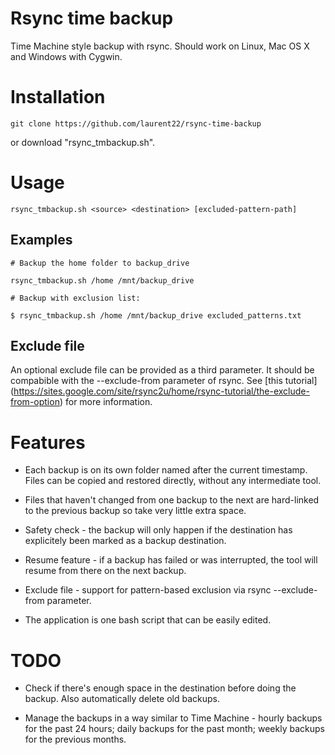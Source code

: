 # Rsync time backup

Time Machine style backup with rsync. Should work on Linux, Mac OS X and Windows with Cygwin.

# Installation

    git clone https://github.com/laurent22/rsync-time-backup

or download "rsync_tmbackup.sh".

# Usage

    rsync_tmbackup.sh <source> <destination> [excluded-pattern-path]

## Examples
    
    # Backup the home folder to backup_drive
    
    rsync_tmbackup.sh /home /mnt/backup_drive  

    # Backup with exclusion list:
    
    $ rsync_tmbackup.sh /home /mnt/backup_drive excluded_patterns.txt
    
## Exclude file

An optional exclude file can be provided as a third parameter. It should be compabible with the --exclude-from parameter of rsync. See [this tutorial] (https://sites.google.com/site/rsync2u/home/rsync-tutorial/the-exclude-from-option) for more information.

# Features

* Each backup is on its own folder named after the current timestamp. Files can be copied and restored directly, without any intermediate tool.

* Files that haven't changed from one backup to the next are hard-linked to the previous backup so take very little extra space.

* Safety check - the backup will only happen if the destination has explicitely been marked as a backup destination.

* Resume feature - if a backup has failed or was interrupted, the tool will resume from there on the next backup.

* Exclude file - support for pattern-based exclusion via rsync --exclude-from parameter.

* The application is one bash script that can be easily edited.

# TODO

* Check if there's enough space in the destination before doing the backup. Also automatically delete old backups.

* Manage the backups in a way similar to Time Machine - hourly backups for the past 24 hours; daily backups for the past month; weekly backups for the previous months.